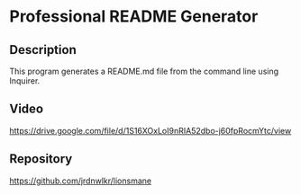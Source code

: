 # Professional README Generator
## Description
This program generates a README.md file from the command line using Inquirer.

## Video
https://drive.google.com/file/d/1S16XOxLoI9nRIA52dbo-j60fpRocmYtc/view

## Repository
https://github.com/jrdnwlkr/lionsmane
